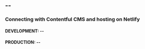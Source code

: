 ## --

### Connecting with Contentful CMS and hosting on Netlify

#### DEVELOPMENT: --

#### PRODUCTION: --
